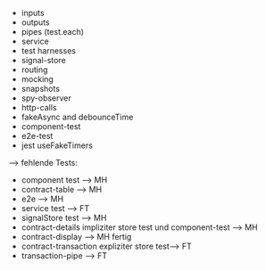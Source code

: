 - inputs
- outputs
- pipes (test.each)
- service
- test harnesses
- signal-store
- routing
- mocking
- snapshots
- spy-observer
- http-calls
- fakeAsync and debounceTime
- component-test
- e2e-test
- jest useFakeTimers

--> fehlende Tests:

- component test --> MH
- contract-table --> MH
- e2e --> MH
- service test --> FT
- signalStore test --> MH
- contract-details impliziter store test und component-test --> MH
- contract-display --> MH fertig
- contract-transaction expliziter store test--> FT
- transaction-pipe --> FT
